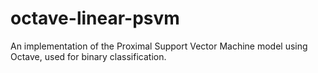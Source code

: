 # octave-linear-psvm
An implementation of the Proximal Support Vector Machine model using Octave, used for binary classification.
